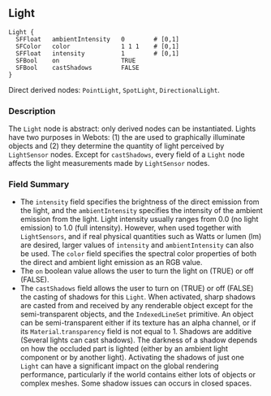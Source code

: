 ## Light


```
Light {
  SFFloat   ambientIntensity   0        # [0,1]
  SFColor   color              1 1 1    # [0,1]
  SFFloat   intensity          1        # [0,1]
  SFBool    on                 TRUE
  SFBool    castShadows        FALSE
}
```

Direct derived nodes: `PointLight`, `SpotLight`, `DirectionalLight`.

### Description

The `Light` node is abstract: only derived nodes can be instantiated. Lights
have two purposes in Webots: (1) the are used to graphically illuminate objects
and (2) they determine the quantity of light perceived by `LightSensor` nodes.
Except for `castShadows`, every field of a `Light` node affects the light
measurements made by `LightSensor` nodes.

### Field Summary

- The `intensity` field specifies the brightness of the direct emission from the
light, and the `ambientIntensity` specifies the intensity of the ambient
emission from the light. Light intensity usually ranges from 0.0 (no light
emission) to 1.0 (full intensity). However, when used together with
`LightSensors`, and if real physical quantities such as Watts or lumen (lm) are
desired, larger values of `intensity` and `ambientIntensity` can also be used.
The `color` field specifies the spectral color properties of both the direct and
ambient light emission as an RGB value.
- The `on` boolean value allows the user to turn the light on (TRUE) or off
(FALSE).
- The `castShadows` field allows the user to turn on (TRUE) or off (FALSE) the
casting of shadows for this `Light`. When activated, sharp shadows are casted
from and received by any renderable object except for the semi-transparent
objects, and the `IndexedLineSet` primitive. An object can be semi-transparent
either if its texture has an alpha channel, or if its `Material`.`transparency`
field is not equal to 1. Shadows are additive (Several lights can cast shadows).
The darkness of a shadow depends on how the occluded part is lighted (either by
an ambient light component or by another light). Activating the shadows of just
one `Light` can have a significant impact on the global rendering performance,
particularly if the world contains either lots of objects or complex meshes.
Some shadow issues can occurs in closed spaces.

